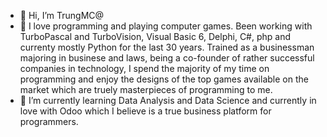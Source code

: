 - 👋 Hi, I’m TrungMC@
- 👀 I love programming and playing computer games. Been working with TurboPascal and TurboVision, Visual Basic 6, Delphi, C#, php and currenty mostly Python for the last 30 years. Trained as a businessman majoring in businese and laws, being a co-founder of rather successful companies in technology, I spend the majority of my time on programming and enjoy the designs of the top games available on the market which are truely masterpieces of programming to me.
- 🌱 I’m currently learning Data Analysis and Data Science and currently in love with Odoo which I believe is a true business platform for programmers.

<!---
TrungMC/TrungMC is a ✨ special ✨ repository because its `README.md` (this file) appears on your GitHub profile.
You can click the Preview link to take a look at your changes.
--->
